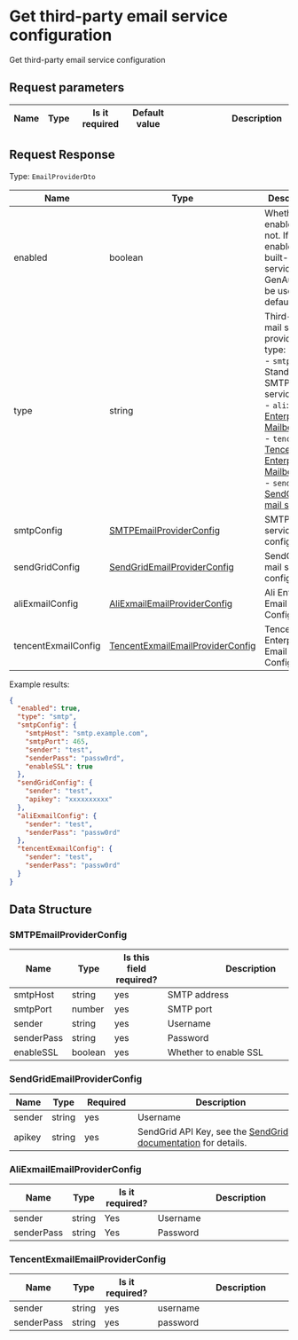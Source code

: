 # Get third-party email service configuration

<!--
Warning ⚠️:
Do not modify this document directly,
https://github.com/Authing/authing-docs-factory
Use this project to generate
-->

<LastUpdated />

Get third-party email service configuration

## Request parameters

| Name | Type | <div style="width:80px">Is it required</div> | <div style="width:60px">Default value</div> | <div style="width:300px">Description</div> | <div style="width:200px">Sample value</div> |
| ---- | ---- | -------------------------------------------- | ------------------------------------------- | ------------------------------------------ | ------------------------------------------- |

## Request Response

Type: `EmailProviderDto`

| Name                | Type                                                                             | Description                                                                                                                                                                                                                                                                                              |
| ------------------- | -------------------------------------------------------------------------------- | -------------------------------------------------------------------------------------------------------------------------------------------------------------------------------------------------------------------------------------------------------------------------------------------------------- |
| enabled             | boolean                                                                          | Whether to enable or not. If not enabled, the built-in mail service of GenAuth will be used by default.                                                                                                                                                                                                  |
| type                | string                                                                           | Third-party mail service provider type:<br>- `smtp`: Standard SMTP mail service<br>- `ali`: [Ali Enterprise Mailbox](https://www.ali-exmail.cn/Land/)<br>- `tencent`: [Tencent Enterprise Mailbox](https://work.weixin.qq.com/mail/)<br>- `sendgrid`: [SendGrid mail service](https://sendgrid.com/)<br> |
| smtpConfig          | <a href="#SMTPEmailProviderConfig">SMTPEmailProviderConfig</a>                   | SMTP mail service configuration                                                                                                                                                                                                                                                                          |
| sendGridConfig      | <a href="#SendGridEmailProviderConfig">SendGridEmailProviderConfig</a>           | SendGrid mail service configuration                                                                                                                                                                                                                                                                      |
| aliExmailConfig     | <a href="#AliExmailEmailProviderConfig">AliExmailEmailProviderConfig</a>         | Ali Enterprise Email Service Configuration                                                                                                                                                                                                                                                               |
| tencentExmailConfig | <a href="#TencentExmailEmailProviderConfig">TencentExmailEmailProviderConfig</a> | Tencent Enterprise Email Service Configuration                                                                                                                                                                                                                                                           |

Example results:

```json
{
  "enabled": true,
  "type": "smtp",
  "smtpConfig": {
    "smtpHost": "smtp.example.com",
    "smtpPort": 465,
    "sender": "test",
    "senderPass": "passw0rd",
    "enableSSL": true
  },
  "sendGridConfig": {
    "sender": "test",
    "apikey": "xxxxxxxxxx"
  },
  "aliExmailConfig": {
    "sender": "test",
    "senderPass": "passw0rd"
  },
  "tencentExmailConfig": {
    "sender": "test",
    "senderPass": "passw0rd"
  }
}
```

## Data Structure

### <a id="SMTPEmailProviderConfig"></a> SMTPEmailProviderConfig

| Name       | Type    | <div style="width:80px">Is this field required?</div> | <div style="width:300px">Description</div> | <div style="width:200px">Sample value</div> |
| ---------- | ------- | ----------------------------------------------------- | ------------------------------------------ | ------------------------------------------- |
| smtpHost   | string  | yes                                                   | SMTP address                               | `smtp.example.com`                          |
| smtpPort   | number  | yes                                                   | SMTP port                                  | `465`                                       |
| sender     | string  | yes                                                   | Username                                   | `test`                                      |
| senderPass | string  | yes                                                   | Password                                   | `passw0rd`                                  |
| enableSSL  | boolean | yes                                                   | Whether to enable SSL                      | `true`                                      |

### <a id="SendGridEmailProviderConfig"></a> SendGridEmailProviderConfig

| Name   | Type   | <div style="width:80px">Required</div> | <div style="width:300px">Description</div>                                                                                  | <div style="width:200px">Sample value</div> |
| ------ | ------ | -------------------------------------- | --------------------------------------------------------------------------------------------------------------------------- | ------------------------------------------- |
| sender | string | yes                                    | Username                                                                                                                    | `test`                                      |
| apikey | string | yes                                    | SendGrid API Key, see the [SendGrid documentation](https://docs.sendgrid.com/ui/account-and-settings/api-keys) for details. | `xxxxxxxxxx`                                |

### <a id="AliExmailEmailProviderConfig"></a> AliExmailEmailProviderConfig

| Name       | Type   | <div style="width:80px">Is it required?</div> | <div style="width:300px">Description</div> | <div style="width:200px">Sample value</div> |
| ---------- | ------ | --------------------------------------------- | ------------------------------------------ | ------------------------------------------- |
| sender     | string | Yes                                           | Username                                   | `test`                                      |
| senderPass | string | Yes                                           | Password                                   | `passw0rd`                                  |

### <a id="TencentExmailEmailProviderConfig"></a> TencentExmailEmailProviderConfig

| Name       | Type   | <div style="width:80px">Is it required?</div> | <div style="width:300px">Description</div> | <div style="width:200px">Sample value</div> |
| ---------- | ------ | --------------------------------------------- | ------------------------------------------ | ------------------------------------------- |
| sender     | string | yes                                           | username                                   | `test`                                      |
| senderPass | string | yes                                           | password                                   | `passw0rd`                                  |

